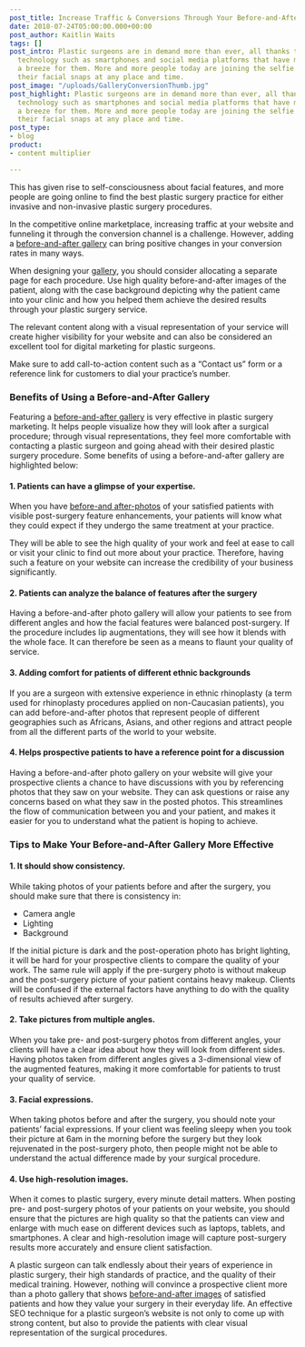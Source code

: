 ```yaml
---
post_title: Increase Traffic & Conversions Through Your Before-and-After Gallery
date: 2018-07-24T05:00:00.000+00:00
post_author: Kaitlin Waits
tags: []
post_intro: Plastic surgeons are in demand more than ever, all thanks to the latest
  technology such as smartphones and social media platforms that have made marketing
  a breeze for them. More and more people today are joining the selfie culture taking
  their facial snaps at any place and time.
post_image: "/uploads/GalleryConversionThumb.jpg"
post_highlight: Plastic surgeons are in demand more than ever, all thanks to the latest
  technology such as smartphones and social media platforms that have made marketing
  a breeze for them. More and more people today are joining the selfie culture taking
  their facial snaps at any place and time.
post_type:
- blog
product:
- content multiplier

---
```

This has given rise to self-consciousness about facial features, and more people are going online to find the best plastic surgery practice for either invasive and non-invasive plastic surgery procedures.

In the competitive online marketplace, increasing traffic at your website and funneling it through the conversion channel is a challenge. However, adding a [before-and-after gallery](https://doctorlogic.com/features/galleries/) can bring positive changes in your conversion rates in many ways.

When designing your [gallery](https://doctorlogic.com/features/galleries/), you should consider allocating a separate page for each procedure. Use high quality before-and-after images of the patient, along with the case background depicting why the patient came into your clinic and how you helped them achieve the desired results through your plastic surgery service.

The relevant content along with a visual representation of your service will create higher visibility for your website and can also be considered an excellent tool for digital marketing for plastic surgeons.

Make sure to add call-to-action content such as a “Contact us” form or a reference link for customers to dial your practice’s number.

### Benefits of Using a Before-and-After Gallery

Featuring a [before-and-after gallery](https://doctorlogic.com/features/galleries/) is very effective in plastic surgery marketing. It helps people visualize how they will look after a surgical procedure; through visual representations, they feel more comfortable with contacting a plastic surgeon and going ahead with their desired plastic surgery procedure. Some benefits of using a before-and-after gallery are highlighted below:

#### 1. Patients can have a glimpse of your expertise.

When you have [before-and after-photos](https://doctorlogic.com/content/galleries/leveraging-before-and-after-galleries.html) of your satisfied patients with visible post-surgery feature enhancements, your patients will know what they could expect if they undergo the same treatment at your practice.

They will be able to see the high quality of your work and feel at ease to call or visit your clinic to find out more about your practice. Therefore, having such a feature on your website can increase the credibility of your business significantly.

#### 2. Patients can analyze the balance of features after the surgery

Having a before-and-after photo gallery will allow your patients to see from different angles and how the facial features were balanced post-surgery. If the procedure includes lip augmentations, they will see how it blends with the whole face. It can therefore be seen as a means to flaunt your quality of service.

#### 3. Adding comfort for patients of different ethnic backgrounds

If you are a surgeon with extensive experience in ethnic rhinoplasty (a term used for rhinoplasty procedures applied on non-Caucasian patients), you can add before-and-after photos that represent people of different geographies such as Africans, Asians, and other regions and attract people from all the different parts of the world to your website.

#### 4. Helps prospective patients to have a reference point for a discussion

Having a before-and-after photo gallery on your website will give your prospective clients a chance to have discussions with you by referencing photos that they saw on your website. They can ask questions or raise any concerns based on what they saw in the posted photos. This streamlines the flow of communication between you and your patient, and makes it easier for you to understand what the patient is hoping to achieve.

### Tips to Make Your Before-and-After Gallery More Effective

#### 1. It should show consistency.

While taking photos of your patients before and after the surgery, you should make sure that there is consistency in:

* Camera angle
* Lighting
* Background

If the initial picture is dark and the post-operation photo has bright lighting, it will be hard for your prospective clients to compare the quality of your work. The same rule will apply if the pre-surgery photo is without makeup and the post-surgery picture of your patient contains heavy makeup. Clients will be confused if the external factors have anything to do with the quality of results achieved after surgery.

#### 2. Take pictures from multiple angles.

When you take pre- and post-surgery photos from different angles, your clients will have a clear idea about how they will look from different sides. Having photos taken from different angles gives a 3-dimensional view of the augmented features, making it more comfortable for patients to trust your quality of service.

#### 3. Facial expressions.

When taking photos before and after the surgery, you should note your patients’ facial expressions. If your client was feeling sleepy when you took their picture at 6am in the morning before the surgery but they look rejuvenated in the post-surgery photo, then people might not be able to understand the actual difference made by your surgical procedure.

#### 4. Use high-resolution images.

When it comes to plastic surgery, every minute detail matters. When posting pre- and post-surgery photos of your patients on your website, you should ensure that the pictures are high quality so that the patients can view and enlarge with much ease on different devices such as laptops, tablets, and smartphones. A clear and high-resolution image will capture post-surgery results more accurately and ensure client satisfaction.

A plastic surgeon can talk endlessly about their years of experience in plastic surgery, their high standards of practice, and the quality of their medical training. However, nothing will convince a prospective client more than a photo gallery that shows [before-and-after images](https://doctorlogic.com/content/galleries/leveraging-before-and-after-galleries.html) of satisfied patients and how they value your surgery in their everyday life. An effective SEO technique for a plastic surgeon’s website is not only to come up with strong content, but also to provide the patients with clear visual representation of the surgical procedures.